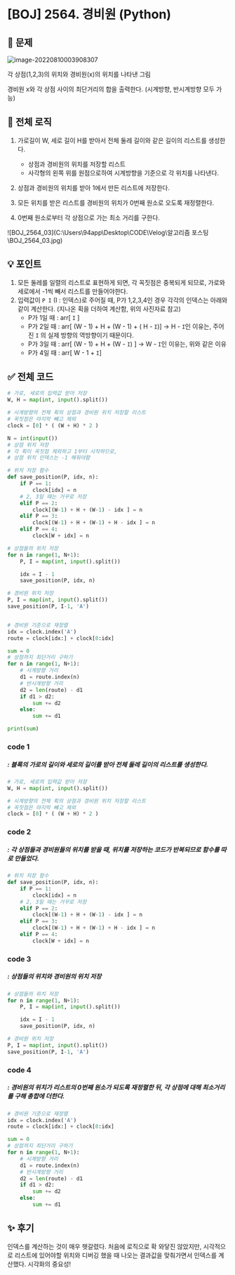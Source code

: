# [BOJ] 2564. 경비원 (Python)



## 🤔 문제

![image-20220810003908307](C:\Users\94app\AppData\Roaming\Typora\typora-user-images\image-20220810003908307.png)

각 상점(1,2,3)의 위치와 경비원(x)의 위치를 나타낸 그림

경비원 x와 각 상점 사이의 최단거리의 합을 출력한다. (시계방향, 반시계방향 모두 가능)



## 🔑 전체 로직

1. 가로길이 W, 세로 길이 H를 받아서 전체 둘레 길이와 같은 길이의 리스트를 생성한다.
   - 상점과 경비원의 위치를 저장할 리스트
   - 사각형의 왼쪽 위를 원점으로하여 시계방향을 기준으로 각 위치를 나타낸다.

2. 상점과 경비원의 위치를 받아 1에서 만든 리스트에 저장한다.

3. 모든 위치를 받은 리스트를 경비원의 위치가 0번째 원소로 오도록 재정렬한다.

4. 0번째 원소로부터 각 상점으로 가는 최소 거리를 구한다.

   

![BOJ_2564_03](C:\Users\94app\Desktop\CODE\Velog\알고리즘 포스팅\BOJ_2564_03.jpg)



## 💡 포인트

1. 모든 둘레를 일렬의 리스트로 표현하게 되면, 각 꼭짓점은 중복되게 되므로, 가로와 세로에서 -1씩 빼서 리스트를 만들어야한다.
2. 입력값이 `P I` (I : 인덱스)로 주어질 때, P가 1,2,3,4인 경우 각각의 인덱스는 아래와 같이 계산한다. (지나온 획을 더하여 계산함, 위의 사진자료 참고)
   - P가 1일 때 : arr[ `I` ]
   - P가 2일 때 : arr[ (W - 1) + H + (W - 1) + ( H - `I`)] -> H - `I`인 이유는, 주어진 `I` 의 실제 방향의 역방향이기 때문이다.
   - P가 3일 때 : arr[ (W - 1) + H + (W - `I`) ] -> W - `I`인 이유는, 위와 같은 이유
   - P가 4일 때 : arr[ W - 1 + `I`] 



## ✅ 전체 코드

```python
# 가로, 세로의 입력값 받아 저장
W, H = map(int, input().split())

# 시계방향의 전체 획의 상점과 경비원 위치 저장할 리스트
# 꼭짓점은 마지막 빼고 제외
clock = [0] * ( (W + H) * 2 )

N = int(input())
# 상점 위치 저장
# 각 획이 꼭짓점 제외하고 1부터 시작하므로,
# 상점 위치 인덱스는 -1 해줘야함

# 위치 저장 함수
def save_position(P, idx, n):
    if P == 1:
        clock[idx] = n
    # 2, 3일 때는 거꾸로 저장
    elif P == 2:
        clock[(W-1) + H + (W-1) - idx ] = n
    elif P == 3:
        clock[(W-1) + H + (W-1) + H - idx ] = n
    elif P == 4:
        clock[W + idx] = n

# 상점들의 위치 저장
for n in range(1, N+1):
    P, I = map(int, input().split())

    idx = I - 1
    save_position(P, idx, n)

# 경비원 위치 저장
P, I = map(int, input().split())
save_position(P, I-1, 'A')


# 경비원 기준으로 재정렬
idx = clock.index('A')
route = clock[idx:] + clock[0:idx]

sum = 0
# 상점까지 최단거리 구하기
for n in range(1, N+1):
    # 시계방향 거리
    d1 = route.index(n)
    # 반시계방향 거리
    d2 = len(route) - d1
    if d1 > d2:
        sum += d2
    else:
        sum += d1

print(sum)
```



### code 1

##### : 블록의 가로의 길이와 세로의 길이를 받아 전체 둘레 길이의 리스트를 생성한다.

```python
# 가로, 세로의 입력값 받아 저장
W, H = map(int, input().split())

# 시계방향의 전체 획의 상점과 경비원 위치 저장할 리스트
# 꼭짓점은 마지막 빼고 제외
clock = [0] * ( (W + H) * 2 )
```



### code 2

##### : 각 상점들과 경비원들의 위치를 받을 때, 위치를 저장하는 코드가 반복되므로 함수를 따로 만들었다.

```python
# 위치 저장 함수
def save_position(P, idx, n):
    if P == 1:
        clock[idx] = n
    # 2, 3일 때는 거꾸로 저장
    elif P == 2:
        clock[(W-1) + H + (W-1) - idx ] = n
    elif P == 3:
        clock[(W-1) + H + (W-1) + H - idx ] = n
    elif P == 4:
        clock[W + idx] = n
```



### code 3

##### : 상점들의 위치와 경비원의 위치 저장

```python
# 상점들의 위치 저장
for n in range(1, N+1):
    P, I = map(int, input().split())

    idx = I - 1
    save_position(P, idx, n)

# 경비원 위치 저장
P, I = map(int, input().split())
save_position(P, I-1, 'A')
```



### code 4

#####  : 경비원의 위치가 리스트의 0번째 원소가 되도록 재정렬한 뒤, 각 상점에 대해 최소거리를 구해 총합에 더한다.

```python
# 경비원 기준으로 재정렬
idx = clock.index('A')
route = clock[idx:] + clock[0:idx]

sum = 0
# 상점까지 최단거리 구하기
for n in range(1, N+1):
    # 시계방향 거리
    d1 = route.index(n)
    # 반시계방향 거리
    d2 = len(route) - d1
    if d1 > d2:
        sum += d2
    else:
        sum += d1
```



## ✨ 후기

인덱스를 계산하는 것이 매우 헷갈렸다. 처음에 로직으로 확 와닿진 않았지만, 시각적으로 리스트에 있어야할 위치와 디버깅 했을 때 나오는 결과값을 맞춰가면서 인덱스를 계산했다. 시각화의 중요성!